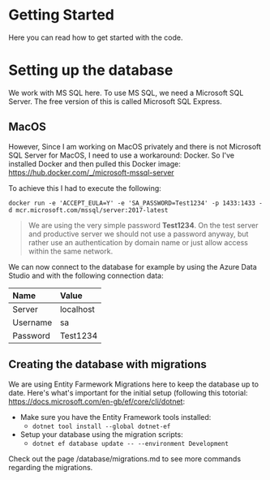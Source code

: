 # Getting Started
Here you can read how to get started with the code.

# Setting up the database
We work with MS SQL here. To use MS SQL, we need a Microsoft SQL Server. The free version of this is called Microsoft SQL Express.

## MacOS
However, Since I am working on MacOS privately and there is not Microsoft SQL Server for MacOS, I need to use a workaround: Docker. So I've installed Docker and then pulled this Docker image: https://hub.docker.com/_/microsoft-mssql-server

To achieve this I had to execute the following:
```
docker run -e 'ACCEPT_EULA=Y' -e 'SA_PASSWORD=Test1234' -p 1433:1433 -d mcr.microsoft.com/mssql/server:2017-latest
```

> We are using the very simple password **Test1234**. On the test server and productive server we should not use a password anyway, but rather use an authentication by domain name or just allow access within the same network.

We can now connect to the database for example by using the Azure Data Studio and with the following connection data:

| Name     | Value     |
|:---------|:----------|
| Server   | localhost |
| Username | sa        |
| Password | Test1234  |

## Creating the database with migrations
We are using Entity Farmework Migrations here to keep the database up to date. Here's what's important for the initial setup (following this totorial: https://docs.microsoft.com/en-gb/ef/core/cli/dotnet:
- Make sure you have the Entity Framework tools installed:
  - ```dotnet tool install --global dotnet-ef```
- Setup your database using the migration scripts:
  - ```dotnet ef database update -- --environment Development```

Check out the page /database/migrations.md to see more commands regarding the migrations.